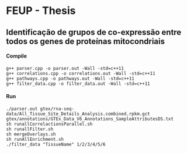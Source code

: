 # FEUP - Thesis

## Identificação de grupos de co-expressão entre todos os genes de proteínas mitocondriais

#### Compile

```
g++ parser.cpp -o parser.out -Wall -std=c++11
g++ correlations.cpp -o correlations.out -Wall -std=c++11
g++ pathways.cpp -o pathways.out -Wall -std=c++11
g++ filter_data.cpp -o filter_data.out -Wall -std=c++11
```

#### Run

```
./parser.out gtex/rna-seq-data/All_Tissue_Site_Details_Analysis.combined.rpkm.gct gtex/annotations/GTEx_Data_V6_Annotations_SampleAttributesDS.txt
sh runallCorrelactionsParallel.sh
sh runallFilter.sh
sh mergeOverlays.sh
sh runAllEnrichment.sh
./filter_data "TissueName" 1/2/3/4/5/6
```
